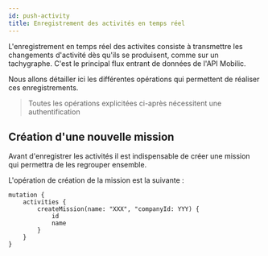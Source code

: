 ```yaml
---
id: push-activity
title: Enregistrement des activités en temps réel
---
```


L'enregistrement en temps réel des activites consiste à transmettre les changements d'activité dès qu'ils se produisent, comme sur un tachygraphe. C'est le principal flux entrant de données de l'API Mobilic.

Nous allons détailler ici les différentes opérations qui permettent de réaliser ces enregistrements.

> Toutes les opérations explicitées ci-après nécessitent une authentification

## Création d'une nouvelle mission

Avant d'enregistrer les activités il est indispensable de créer une mission qui permettra de les regrouper ensemble.

L'opération de création de la mission est la suivante :

```
mutation {
    activities {
        createMission(name: "XXX", "companyId: YYY) {
            id
            name
        }
    }
}
```
